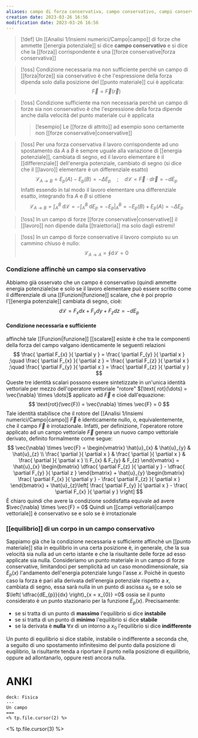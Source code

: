 ```yaml
---
aliases: campo di forza conservativa, campo conservativo, campi conservativi
creation date: 2023-03-26 16:56
modification date: 2023-03-26 16:56
---
```

>[!def]
>Un [[Analisi 1/Insiemi numerici/Campo|campo]] di forze che ammette [[energia potenziale]] si dice **campo conservativo** e si dice che la [[forza]] corrispondente è una [[forze conservative|forza conservativa]]

>[!oss]
>Condizione necessaria ma non sufficiente perchè un campo di [[forza|forze]] sia conservativo è che l'espressione della forza dipenda solo dalla posizione del [[punto materiale]] cui è applicata:
>$$ \vec{F} = \vec{F}(\vec{r}) $$

>[!oss]
>Condizione sufficiente ma non necessaria perchè un campo di forze sia non conservativo è che l'espressione della forza dipende anche dalla velocità del punto materiale cui è applicata
>
>>[!esempio]
>>Le [[forze di attrito]] ad esempio sono certamente non [[forze conservative|conservative]]


>[!oss]
>Per una forza conservativa il lavoro corrispondente ad uno spostamento da $A$ a $B$ è sempre uguale alla variazione di [[energia potenziale]], cambiata di segno, ed il lavoro elementare è il [[differenziale]] dell'energia potenziale, cambiato di segno (si dice che il [[lavoro]] elementare è un differenziale esatto)
>$$ \mathcal{L}_{A\to B} = E_{p}(A)- E_{p}(B) = -\Delta E_{p}\quad; \quad d\mathcal{L} = \vec{F} \cdot d\vec{r} = -dE_{p} $$
>Infatti essendo in tal modo il lavoro elementare una differenziale esatto, integrando fra $A$ e $B$ si ottiene
>$$ \mathcal{L}_{A\to B} = \int _{A}^B \! \, \mathrm{d}\mathcal{L} = - \int _{A}^B \! \, \mathrm{d}E_{p}   = -E_{p}\bigg |_{A}^B = -E_{p}(B) + E_{p}(A) = -\Delta E_{p}$$

>[!oss]
>In un campo di forze [[forze conservative|conservative]] il [[lavoro]] non dipende dalla [[traiettoria]] ma solo dagli estremi!

>[!oss]
>In un campo di forze conservative il lavoro compiuto su un cammino chiuso è nullo:
>$$ \mathcal{L}_{A\to A} = \oint \mathrm{d}\mathcal{L} = 0 $$

### Condizione affinchè un campo sia conservativo
Abbiamo già osservato che un campo è conservativo (quindi ammette energia potenziale(se e solo se il lavoro elementare può essere scritto come il differenziale di una [[Funzioni|funzione]] scalare, che è poi proprio l'[[energia potenziale]] cambiata di segno, cioè:
$$
d\mathcal{L} = F_{x}dx + F_{y}dy + F_{z}dz = -dE_{p}
$$

#### Condizione necessaria e sufficiente
affinchè tale [[Funzioni|funzione]] [[scalare]] esiste è che tra le componenti della forza del campo valgano identicamente le seguenti relazioni
$$
\frac{ \partial F_{x} }{ \partial y }  = \frac{ \partial F_{y} }{ \partial x } ;\quad \frac{ \partial F_{x} }{ \partial z } = \frac{ \partial F_{z} }{ \partial x } ;\quad \frac{ \partial F_{y} }{ \partial x } = \frac{ \partial F_{z} }{ \partial y } 
$$
Queste tre identità scalari possono essere sintetizzate in un'unica identità vettoriale per mezzo dell'operatore vettoriale "rotore" $[\text{ rot}(\dots) = \vec{\nabla} \times \dots]$ applicato ad $\vec{F}$ e cioè dall'equazione:
$$
\text{rot}(\vec{F}) = \vec{\nabla} \times \vec{F} = 0
$$
Tale identità stabilisce che il rotore del [[Analisi 1/Insiemi numerici/Campo|campo]] $\vec{F}$ è identicamente nullo, o, equivalentemente, che il campo $\vec{F}$ è irrotazionale.
Infatti, per definizione, l'operatore rotore applicato ad un campo vettoriale $\vec{F}$ genera un nuovo campo vettoriale derivato, definito formalmente come segue:
$$
\vec{\nabla} \times \vec{F} = \begin{vmatrix}
\hat{u}_{x} & \hat{u}_{y} & \hat{u}_{z} \\
\frac{ \partial  }{ \partial x }  & \frac{ \partial  }{ \partial x }  & \frac{ \partial  }{ \partial x }  \\
F_{x}  & F_{y} & F_{z}  
\end{vmatrix} = \hat{u}_{x} \begin{bmatrix}
\dfrac{ \partial F_{z} }{ \partial y } - \dfrac{ \partial F_{y} }{ \partial z } 
\end{bmatrix} + \hat{u}_{y} \begin{bmatrix}
\frac{ \partial F_{x} }{ \partial y }  - \frac{ \partial F_{z} }{ \partial x } 
\end{bmatrix} + \hat{u}_{z}\left[ \frac{ \partial F_{y} }{ \partial x }  - \frac{ \partial F_{x} }{ \partial y }  \right]
$$
È chiaro quindi che avere la condizione soddisfatta equivale ad avere $\vec{\nabla} \times \vec{F} = 0$
Quindi un [[campi vettoriali|campo vettoriale]] è conservativo se e solo se è irrotazionale

### [[equilibrio]] di un corpo in un campo conservativo
Sappiamo già che la condizione necessaria e sufficiente affinchè un [[punto materiale]] stia in equilibrio in una certa posizione è, in generale, che la sua velocità sia nulla ad un certo istante e che la risultante delle forze ad esso applicate sia nulla.
Consideriamo un punto materiale in un campo di forze conservative, limitandoci per semplicità ad un caso monodimensionale, sia $E_{p}(x)$ l'andamento dell'energia potenziale lungo l'asse $x$. Poichè in questo caso la forza è pari alla derivata dell'energia potenziale rispetto a $x$, cambiata di segno, essa sarà nulla in un punto di ascissa $x_{0}$ se e solo se $\left( \dfrac{dE_{p}}{dx} \right)_{x = x_{0}} =0$ ossia se il punto considerato è un punto stazionario per la funzione $E_{p}(x)$. Precisamente:
- se si tratta di un punto di **massimo** l'equilibrio si dice **instabile**
- se si tratta di un punto di **minimo** l'equilibrio si dice **stabile**
- se la derivata è **nulla** $\forall x$ di un intorno a $x_{0}$ l'equilibrio si dice **indifferente**

Un punto di equilibrio si dice stabile, instabile o indifferente a seconda che, a seguito di uno spostamento infinitesimo del punto dalla posizione di euqilibrio, la risultante tenda a riportare il punto nella posizione di equilibrio, oppure ad allontanarlo, oppure resti ancora nulla.

# ANKI

```anki
deck: Fisica
---
Un campo
===
<% tp.file.cursor(2) %>
```
<% tp.file.cursor(3) %>